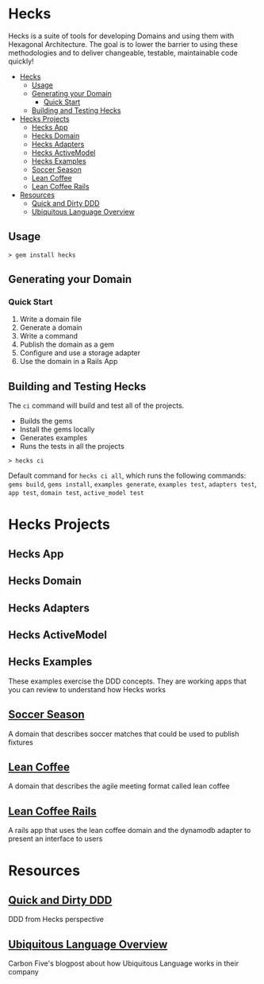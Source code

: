 # Hecks

Hecks is a suite of tools for developing Domains and using them with Hexagonal Architecture. The goal is to lower the barrier to using these methodologies and to deliver changeable, testable, maintainable code quickly!

<!-- TOC -->

- [Hecks](#hecks)
  - [Usage](#usage)
  - [Generating your Domain](#generating-your-domain)
    - [Quick Start](#quick-start)
  - [Building and Testing Hecks](#building-and-testing-hecks)
- [Hecks Projects](#hecks-projects)
  - [Hecks App](#hecks-app)
  - [Hecks Domain](#hecks-domain)
  - [Hecks Adapters](#hecks-adapters)
  - [Hecks ActiveModel](#hecks-activemodel)
  - [Hecks Examples](#hecks-examples)
  - [Soccer Season](#soccer-season)
  - [Lean Coffee](#lean-coffee)
  - [Lean Coffee Rails](#lean-coffee-rails)
- [Resources](#resources)
  - [Quick and Dirty DDD](#quick-and-dirty-ddd)
  - [Ubiquitous Language Overview](#ubiquitous-language-overview)

<!-- /TOC -->

## Usage
`> gem install hecks`

## Generating your Domain
### Quick Start
1. Write a domain file
1. Generate a domain
1. Write a command
1. Publish the domain as a gem
1. Configure and use a storage adapter
1. Use the domain in a Rails App

## Building and Testing Hecks

The `ci` command will build and test all of the projects.  
  * Builds the gems
  * Install the gems locally
  * Generates examples
  * Runs the tests in all the projects

`> hecks ci`

Default command for `hecks ci all`, which runs the following commands:   `gems build`, `gems install`, `examples generate`, `examples test`, `adapters test`, `app test`, `domain test`, `active_model test`

# Hecks Projects
## Hecks App
## Hecks Domain
## Hecks Adapters
## Hecks ActiveModel
## Hecks Examples
These examples exercise the DDD concepts.  They are working apps that you can review to understand how Hecks works
## [Soccer Season](https://github.com/thehecksteam/hecks-examples-soccer_season)
A domain that describes soccer matches that could be used to publish fixtures
## [Lean Coffee](https://github.com/thehecksteam/hecks-examples-lean_coffee)
A domain that describes the agile meeting format called lean coffee
## [Lean Coffee Rails](https://github.com/thehecksteam/hecks-examples-lean_coffee_rails)
A rails app that uses the lean coffee domain and the dynamodb adapter to present an interface to users

# Resources
## [Quick and Dirty DDD](/DDD_QUICK_AND_DIRTY.md)
DDD from Hecks perspective
## [Ubiquitous Language Overview](https://blog.carbonfive.com/2016/10/04/ubiquitous-language-the-joy-of-naming/)
Carbon Five's blogpost about how Ubiquitous Language works in their company
